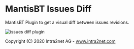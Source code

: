 # MantisBT Issues Diff
MantisBT Plugin to get a visual diff between issues revisions.

![issues diff plugin](http://i.imgur.com/STu5oHB.png)

Copyright (C) 2020 Intra2net AG - www.intra2net.com